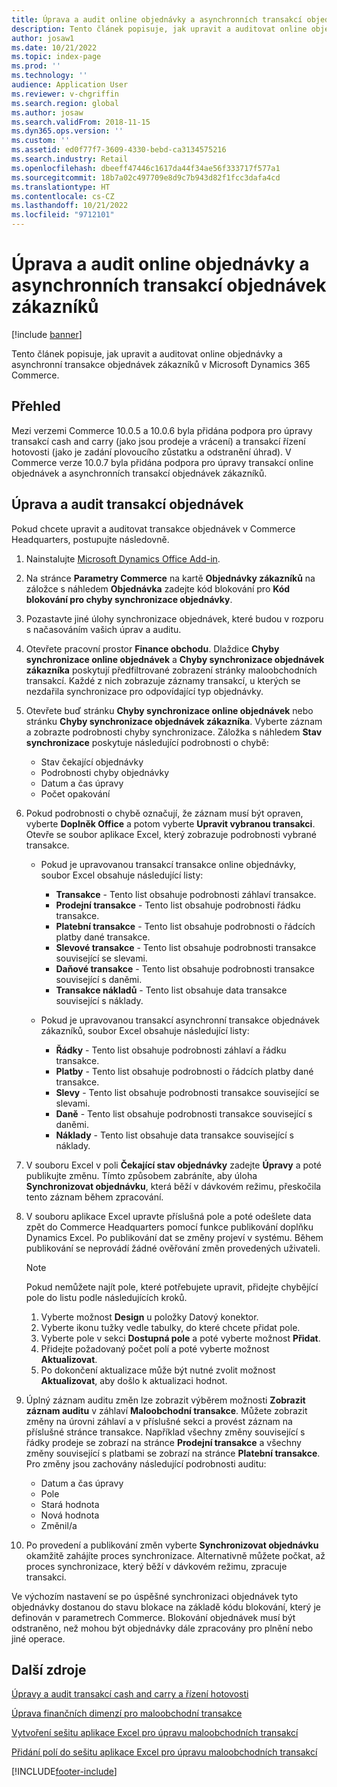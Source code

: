 ```yaml
---
title: Úprava a audit online objednávky a asynchronních transakcí objednávek zákazníků
description: Tento článek popisuje, jak upravit a auditovat online objednávky a asynchronní transakce objednávek zákazníků v Microsoft Dynamics 365 Commerce.
author: josaw1
ms.date: 10/21/2022
ms.topic: index-page
ms.prod: ''
ms.technology: ''
audience: Application User
ms.reviewer: v-chgriffin
ms.search.region: global
ms.author: josaw
ms.search.validFrom: 2018-11-15
ms.dyn365.ops.version: ''
ms.custom: ''
ms.assetid: ed0f77f7-3609-4330-bebd-ca3134575216
ms.search.industry: Retail
ms.openlocfilehash: dbeeff47446c1617da44f34ae56f333717f577a1
ms.sourcegitcommit: 18b7a02c497709e8d9c7b943d82f1fcc3dafa4cd
ms.translationtype: HT
ms.contentlocale: cs-CZ
ms.lasthandoff: 10/21/2022
ms.locfileid: "9712101"
---
```

# <a name="edit-and-audit-online-order-and-asynchronous-customer-order-transactions"></a>Úprava a audit online objednávky a asynchronních transakcí objednávek zákazníků

[!include [banner](../includes/banner.md)]

Tento článek popisuje, jak upravit a auditovat online objednávky a asynchronní transakce objednávek zákazníků v Microsoft Dynamics 365 Commerce.

## <a name="overview"></a>Přehled

Mezi verzemi Commerce 10.0.5 a 10.0.6 byla přidána podpora pro úpravy transakcí cash and carry (jako jsou prodeje a vrácení) a transakcí řízení hotovosti (jako je zadání plovoucího zůstatku a odstranění úhrad). V Commerce verze 10.0.7 byla přidána podpora pro úpravy transakcí online objednávek a asynchronních transakcí objednávek zákazníků.

## <a name="edit-and-audit-order-transactions"></a>Úprava a audit transakcí objednávek

Pokud chcete upravit a auditovat transakce objednávek v Commerce Headquarters, postupujte následovně.

1. Nainstalujte [Microsoft Dynamics Office Add-in](https://appsource.microsoft.com/product/office/WA104379629?tab=Overview).
1. Na stránce **Parametry Commerce** na kartě **Objednávky zákazníků** na záložce s náhledem **Objednávka** zadejte kód blokování pro **Kód blokování pro chyby synchronizace objednávky**.
2. Pozastavte jiné úlohy synchronizace objednávek, které budou v rozporu s načasováním vašich úprav a auditu.
3. Otevřete pracovní prostor **Finance obchodu**. Dlaždice **Chyby synchronizace online objednávek** a **Chyby synchronizace objednávek zákazníka** poskytují předfiltrované zobrazení stránky maloobchodních transakcí. Každé z nich zobrazuje záznamy transakcí, u kterých se nezdařila synchronizace pro odpovídající typ objednávky.
4. Otevřete buď stránku **Chyby synchronizace online objednávek** nebo stránku **Chyby synchronizace objednávek zákazníka**. Vyberte záznam a zobrazte podrobnosti chyby synchronizace. Záložka s náhledem **Stav synchronizace** poskytuje následující podrobnosti o chybě:

    - Stav čekající objednávky
    - Podrobnosti chyby objednávky
    - Datum a čas úpravy
    - Počet opakování

1. Pokud podrobnosti o chybě označují, že záznam musí být opraven, vyberte **Doplněk Office** a potom vyberte **Upravit vybranou transakci**. Otevře se soubor aplikace Excel, který zobrazuje podrobnosti vybrané transakce.

    - Pokud je upravovanou transakcí transakce online objednávky, soubor Excel obsahuje následující listy:

        - **Transakce** - Tento list obsahuje podrobnosti záhlaví transakce.
        - **Prodejní transakce** - Tento list obsahuje podrobnosti řádku transakce.
        - **Platební transakce** - Tento list obsahuje podrobnosti o řádcích platby dané transakce.
        - **Slevové transakce** - Tento list obsahuje podrobnosti transakce související se slevami.
        - **Daňové transakce** - Tento list obsahuje podrobnosti transakce související s daněmi.
        - **Transakce nákladů** - Tento list obsahuje data transakce související s náklady.

    - Pokud je upravovanou transakcí asynchronní transakce objednávek zákazníků, soubor Excel obsahuje následující listy:

        - **Řádky** - Tento list obsahuje podrobnosti záhlaví a řádku transakce.
        - **Platby** - Tento list obsahuje podrobnosti o řádcích platby dané transakce.
        - **Slevy** - Tento list obsahuje podrobnosti transakce související se slevami.
        - **Daně** - Tento list obsahuje podrobnosti transakce související s daněmi.
        - **Náklady** - Tento list obsahuje data transakce související s náklady.

1. V souboru Excel v poli **Čekající stav objednávky** zadejte **Úpravy** a poté publikujte změnu. Tímto způsobem zabráníte, aby úloha **Synchronizovat objednávku**, která běží v dávkovém režimu, přeskočila tento záznam během zpracování.
1. V souboru aplikace Excel upravte příslušná pole a poté odešlete data zpět do Commerce Headquarters pomocí funkce publikování doplňku Dynamics Excel. Po publikování dat se změny projeví v systému. Během publikování se neprovádí žádné ověřování změn provedených uživateli.
    > [!NOTE]
    > Pokud nemůžete najít pole, které potřebujete upravit, přidejte chybějící pole do listu podle následujících kroků.
    >   1. Vyberte možnost **Design** u položky Datový konektor.
    >   1. Vyberte ikonu tužky vedle tabulky, do které chcete přidat pole.
    >   1. Vyberte pole v sekci **Dostupná pole** a poté vyberte možnost **Přidat**.
    >   1. Přidejte požadovaný počet polí a poté vyberte možnost **Aktualizovat**.
    >   1. Po dokončení aktualizace může být nutné zvolit možnost **Aktualizovat**, aby došlo k aktualizaci hodnot.

3. Úplný záznam auditu změn lze zobrazit výběrem možnosti **Zobrazit záznam auditu** v záhlaví **Maloobchodní transakce**. Můžete zobrazit změny na úrovni záhlaví a v příslušné sekci a provést záznam na příslušné stránce transakce. Například všechny změny související s řádky prodeje se zobrazí na stránce **Prodejní transakce** a všechny změny související s platbami se zobrazí na stránce **Platební transakce**. Pro změny jsou zachovány následující podrobnosti auditu:

    - Datum a čas úpravy
    - Pole
    - Stará hodnota
    - Nová hodnota
    - Změnil/a

1. Po provedení a publikování změn vyberte **Synchronizovat objednávku** okamžitě zahájíte proces synchronizace. Alternativně můžete počkat, až proces synchronizace, který běží v dávkovém režimu, zpracuje transakci.

Ve výchozím nastavení se po úspěšné synchronizaci objednávek tyto objednávky dostanou do stavu blokace na základě kódu blokování, který je definován v parametrech Commerce. Blokování objednávek musí být odstraněno, než mohou být objednávky dále zpracovány pro plnění nebo jiné operace.

## <a name="additional-resources"></a>Další zdroje

[Úpravy a audit transakcí cash and carry a řízení hotovosti](edit-cash-trans.md)

[Úprava finančních dimenzí pro maloobchodní transakce](edit-financial-dim.md)

[Vytvoření sešitu aplikace Excel pro úpravu maloobchodních transakcí](create-excel-edit.md)

[Přidání polí do sešitu aplikace Excel pro úpravu maloobchodních transakcí](add-fields-excel.md)


[!INCLUDE[footer-include](../includes/footer-banner.md)]
